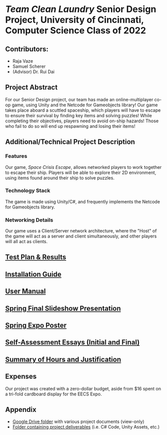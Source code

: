 # *Team Clean Laundry* Senior Design Project, University of Cincinnati, Computer Science Class of 2022
## Contributors:
 - Raja Vaze
 - Samuel Scherer
 - (Advisor) Dr. Rui Dai

## Project Abstract
For our Senior Design project, our team has made an online-multiplayer co-op game, using Unity and the Netcode for Gameobjects library! Our game takes place aboard a scuttled spaceship, which players will have to escape to ensure their survival by finding key items and solving puzzles! While completing their objectives, players need to avoid on-ship hazards! Those who fail to do so will end up respawning and losing their items!

## Additional/Technical Project Description
### Features
Our game, *Space Crisis Escape*, allows networked players to work together to escape their ship. Players will be able to explore their 2D environment, using items found around their ship to solve puzzles. 

### Technology Stack
The game is made using Unity/C#, and frequently implements the Netcode for Gameobjects library.

### Networking Details
Our game uses a Client/Server network architecture, where the "Host" of the game will act as a server and client simultaneously, and other players will all act as clients.

## [Test Plan & Results](https://docs.google.com/document/d/1CYnIe1eDAmB6U3Dy9Jrl0_qELpOeVDoDvKhV4TYlWAQ/edit?userstoinvite=thundercuber3@gmail.com&actionButton=1)

## [Installation Guide](https://github.com/swiimii/senior-design/tree/main/Documents/User%20Guides/installation-guide.md)

## [User Manual](https://github.com/swiimii/senior-design/tree/main/Documents/User%20Guides/user-manual.md)

## [Spring Final Slideshow Presentation](https://docs.google.com/presentation/d/1wa9jlACCGNpujthrB7rCzOPotCHcn_TzFkorUl0m_RQ/edit?usp=sharing)

## [Spring Expo Poster](https://github.com/swiimii/senior-design/blob/main/Documents/Poster.pdf)

## [Self-Assessment Essays (Initial and Final)](https://github.com/swiimii/senior-design/tree/main/Documents/Capstone%20Assessments)

## [Summary of Hours and Justification](https://github.com/swiimii/senior-design/tree/main/Documents/Summary-Of-Hours/)

## Expenses 
Our project was created with a zero-dollar budget, aside from $16 spent on a tri-fold cardboard display for the EECS Expo.

## Appendix
 - [Google Drive folder](https://drive.google.com/drive/folders/1eCeh6q14ys2AvG4vdRlvScV9JNBE-aQN?usp=sharing) with various project documents (view-only)
 - [Folder containing project deliverables](https://github.com/swiimii/senior-design/tree/main/Senior-Design/Assets) (i.e. C# Code, Unity Assets, etc.)


